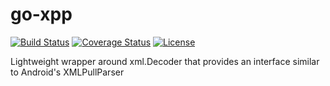 # go-xpp

[![Build Status](https://travis-ci.org/mmcdole/goxpp.svg?branch=master)](https://travis-ci.org/mmcdole/goxpp) [![Coverage Status](https://coveralls.io/repos/github/mmcdole/goxpp/badge.svg?branch=master)](https://coveralls.io/github/mmcdole/goxpp?branch=master) [![License](http://img.shields.io/:license-mit-blue.svg)](http://doge.mit-license.org)

Lightweight wrapper around xml.Decoder that provides an interface similar to Android's XMLPullParser
